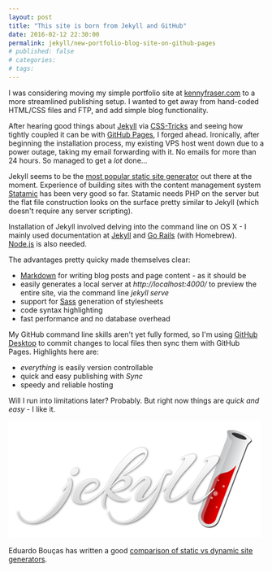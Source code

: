 ```yaml
---
layout: post
title: "This site is born from Jekyll and GitHub"
date: 2016-02-12 22:30:00
permalink: jekyll/new-portfolio-blog-site-on-github-pages
# published: false
# categories: 
# tags: 
---
```

I was considering moving my simple portfolio site at [kennyfraser.com](http://kennyfraser.com) to a more streamlined publishing setup.  I wanted to get away from hand-coded HTML/CSS files and FTP, and add simple blog functionality.

After hearing good things about [Jekyll](https://jekyllrb.com/) via [CSS-Tricks](https://css-tricks.com/) and seeing how tightly coupled it can be with [GitHub Pages](https://pages.github.com/), I forged ahead.  Ironically, after beginning the installation process, my existing VPS host went down due to a power outage, taking my email forwarding with it.  No emails for more than 24 hours.  So managed to get a *lot* done...  

Jekyll seems to be the [most popular static site generator](https://www.staticgen.com/) out there at the moment.  Experience of building sites with the content management system [Statamic](http://statamic.com/) has been very good so far.  Statamic needs PHP on the server but the flat file construction looks on the surface pretty similar to Jekyll (which doesn't require any server scripting). 

Installation of Jekyll involved delving into the command line on OS X - I mainly used documentation at [Jekyll](http://jekyllrb.com/docs/installation/) and [Go Rails](https://gorails.com/setup/osx/10.11-el-capitan) (with Homebrew). [Node.js](https://nodejs.org/en/) is also needed.

The advantages pretty quicky made themselves clear:

- [Markdown](https://daringfireball.net/projects/markdown/) for writing blog posts and page content - as it should be
- easily generates a local server at *http://localhost:4000/* to preview the entire site, via the command line *jekyll serve*
- support for [Sass](http://sass-lang.com/) generation of stylesheets
- code syntax highlighting
- fast performance and no database overhead 

My GitHub command line skills aren't yet fully formed, so I'm using [GitHub Desktop](https://desktop.github.com/) to commit changes to local files then sync them with GitHub Pages.  Highlights here are:

- *everything* is easily version controllable
- quick and easy publishing with *Sync*
- speedy and reliable hosting

Will I run into limitations later? Probably. But right now things are *quick and easy* - I like it.

[![Jekyll static site generator](/img/jekyll-logo.png)](http://jekyllrb.com/)

Eduardo Bouças has written a good [comparison of static vs dynamic site generators](https://davidwalsh.name/introduction-static-site-generators).
